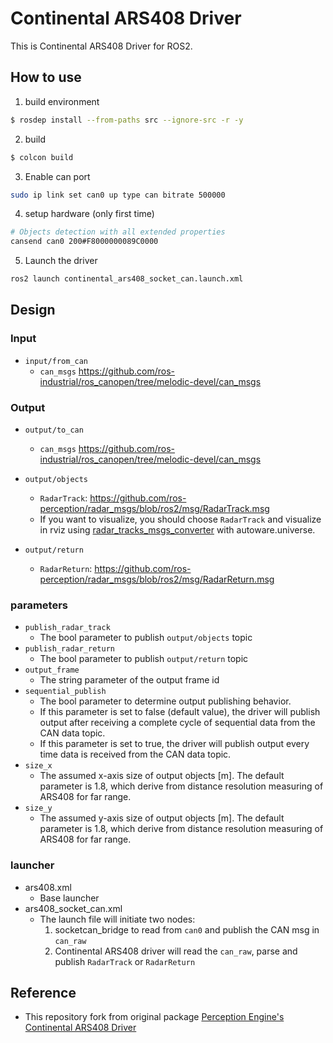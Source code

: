 # Continental ARS408 Driver

This is Continental ARS408 Driver for ROS2.

## How to use

1. build environment

```sh
$ rosdep install --from-paths src --ignore-src -r -y
```

2. build

```sh
$ colcon build
```

3. Enable can port

```sh
sudo ip link set can0 up type can bitrate 500000
```

4. setup hardware (only first time)

```sh
# Objects detection with all extended properties
cansend can0 200#F8000000089C0000
```

5. Launch the driver

```sh
ros2 launch continental_ars408_socket_can.launch.xml
```

## Design
### Input

- `input/from_can`
  - `can_msgs` <https://github.com/ros-industrial/ros_canopen/tree/melodic-devel/can_msgs>

### Output

- `output/to_can`
  - `can_msgs` <https://github.com/ros-industrial/ros_canopen/tree/melodic-devel/can_msgs>

- `output/objects`
  - `RadarTrack`: <https://github.com/ros-perception/radar_msgs/blob/ros2/msg/RadarTrack.msg>
  - If you want to visualize, you should choose `RadarTrack` and visualize in rviz using [radar_tracks_msgs_converter](https://github.com/autowarefoundation/autoware.universe/tree/main/perception/radar_tracks_msgs_converter) with autoware.universe.
- `output/return`
  - `RadarReturn`: <https://github.com/ros-perception/radar_msgs/blob/ros2/msg/RadarReturn.msg>

### parameters

- `publish_radar_track`
  - The bool parameter to publish `output/objects` topic
- `publish_radar_return`
  - The bool parameter to publish `output/return` topic
- `output_frame`
  - The string parameter of the output frame id
- `sequential_publish`
  - The bool parameter to determine output publishing behavior.
  - If this parameter is set to false (default value), the driver will publish output after receiving a complete cycle of sequential data from the CAN data topic.
  - If this parameter is set to true, the driver will publish output every time data is received from the CAN data topic.
- `size_x`
  - The assumed x-axis size of output objects [m]. The default parameter is 1.8, which derive from distance resolution measuring of ARS408 for far range.
- `size_y`
  - The assumed y-axis size of output objects [m]. The default parameter is 1.8, which derive from distance resolution measuring of ARS408 for far range.

### launcher

- ars408.xml
  - Base launcher
- ars408_socket_can.xml
  - The launch file will initiate two nodes:
    1. socketcan_bridge to read from `can0` and publish the CAN msg in `can_raw`
    1. Continental ARS408 driver will read the `can_raw`, parse and publish `RadarTrack` or `RadarReturn`

## Reference

- This repository fork from original package [Perception Engine's Continental ARS408 Driver](https://gitlab.com/perceptionengine/pe-drivers/ars408_ros)
